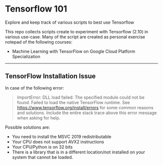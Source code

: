 # Tensorflow 101
Explore and keep track of various scripts to best use Tensorflow

This repo collects scripts create to experiment with Tensorflow (2.10) in various use-case. Many of the script are created as personal exercise notepad of the following courses:

- Machine Learning with TensorFlow on Google Cloud Platform Specialization

---

## TensorFlow Installation Issue

In case of the following error:

>ImportError: DLL load failed: The specified module could not be found.
>Failed to load the native TensorFlow runtime.
>See https://www.tensorflow.org/install/errors
>for some common reasons and solutions. Include the entire stack trace
>above this error message when asking for help.

Possible solutions are:
- You need to install the MSVC 2019 redistributable
- Your CPU does not support AVX2 instructions
- Your CPU/Python is on 32 bits
- There is a library that is in a different location/not installed on your system that cannot be loaded.
